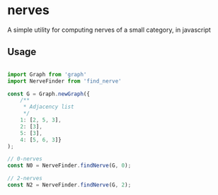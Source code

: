 nerves
======

A simple utility for computing nerves of a small category, in javascript

Usage
-----

```javascript

import Graph from 'graph'
import NerveFinder from 'find_nerve'

const G = Graph.newGraph({
    /**
     * Adjacency list
     */
    1: [2, 5, 3],
    2: [3],
    5: [3],
    4: [5, 6, 3]}
);

// 0-nerves
const N0 = NerveFinder.findNerve(G, 0);

// 2-nerves
const N2 = NerveFinder.findNerve(G, 2);
```
